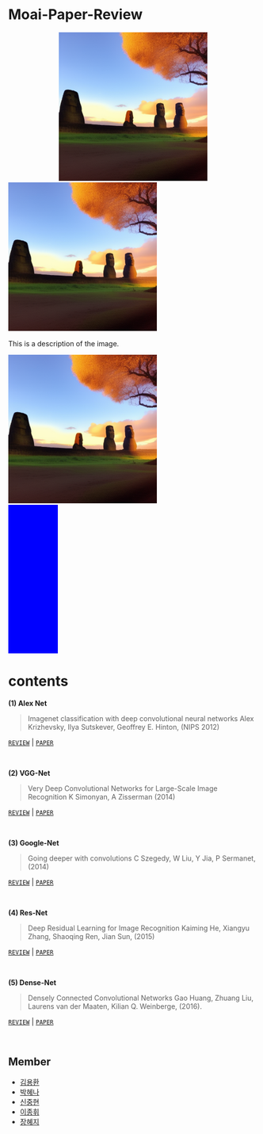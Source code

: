 # Moai-Paper-Review

<center><img src="/img/moai.png" width="300" height="300"></center>

<div>
  <img src="/img/moai.png" alt="An image" width="300" height="300">
  <p>This is a description of the image.</p>
</div>


<div>
  <img src="/img/moai.png" alt="An image" width="300" height="300">
  <div style="width: 100px; height: 300px; background-color: blue;"></div>
</div>

# contents

**(1) Alex Net** 
>Imagenet classification with deep convolutional neural networks
Alex Krizhevsky, Ilya Sutskever, Geoffrey E. Hinton, (NIPS 2012)

[`REVIEW`](./reviews/Alex.md)	|	[`PAPER`](https://papers.nips.cc/paper_files/paper/2012/hash/c399862d3b9d6b76c8436e924a68c45b-Abstract.html)

<br/>

**(2) VGG-Net**
>Very Deep Convolutional Networks for Large-Scale Image Recognition
K Simonyan, A Zisserman (2014)

[`REVIEW`](./reviews/VGG.md)	|	[`PAPER`](https://arxiv.org/abs/1409.1556)

<br/>

**(3) Google-Net**
>Going deeper with convolutions
C Szegedy, W Liu, Y Jia, P Sermanet, (2014)

[`REVIEW`](./reviews/Google.md)	|	[`PAPER`](https://arxiv.org/abs/1409.1556)

<br/>

**(4) Res-Net**
>Deep Residual Learning for Image Recognition
Kaiming He, Xiangyu Zhang, Shaoqing Ren, Jian Sun, (2015)

[`REVIEW`](./reviews/Res.md)	|	[`PAPER`](https://arxiv.org/abs/1512.03385)

<br/>

**(5) Dense-Net**
>Densely Connected Convolutional Networks
Gao Huang, Zhuang Liu, Laurens van der Maaten, Kilian Q. Weinberge, (2016).

[`REVIEW`](./reviews/Dense.md)	|	[`PAPER`](https://arxiv.org/abs/1608.06993)

<br/>



<!--

**() Net**
>papaer full name
author (year).

[`REVIEW`](./reviews/.md)	|	[`PAPER`]()

<br/>


-->

## Member

- [김용환](www.google.com)
- [박혜나]()
- [신중현](https://github.com/Blackeyes0u0)
- [이종휘]()
- [장혜지]()


<!--
https://github.com/BCPR/PaperReview
-->
